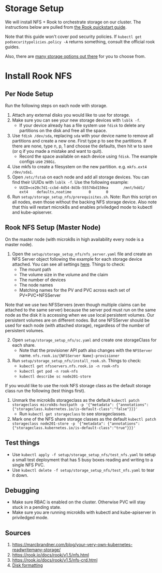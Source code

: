 # Storage Setup

We will install NFS + Rook to orchestrate storage on our cluster. The instructions below are pulled from [the Rook quickstart guide](https://rook.io/docs/rook/v1.5/nfs.html).

Note that this guide won't cover pod security policies. If `kubectl get podsecuritypolicies.policy -A` returns something, consult the official rook guides.

Also, there are [many storage options out there](https://computingforgeeks.com/storage-solutions-for-kubernetes-and-docker/) for you to choose from.

# Install Rook NFS

## Per Node Setup

Run the following steps on each node with storage.

1. Attach any external disks you would like to use for storage.
2. Make sure you can see your new storage devices with `lsblk -f`.
    * If your device already has a file system use `fdisk` to delete any partitions on the disk and free all the space.
3. Use `fdisk /dev/sda`, replacing `sda` with your device name to remove all partitions and create a new one. First type p to see the partitions. If there are none, type n, p, 1 and choose the defaults, then hit w to save (or q if you made a mistake and want to quit).
    * Record the space available on each device using `fdisk`. The example configs use `298Gi`.
4. Use mkfs to create a filesystem on the new partition. e.g. `mkfs.ext4 /dev/sda1`.
5. Open `/etc/fstab` on each node and add all storage devices. You can find their UUIDs with `lsblk -f`. Use the following example:
    * `UUID=ce20c7d1-ccbd-4d54-8d3b-55574bd150ea       /mnt/hdd1/      ext4    defaults,noatime        0       0`
6. Run `setup/storage_setup_nfs/prerequisites.sh`. Note: Run this script on all nodes, even those without the backing NFS storage device. Also note that this will restart microk8s and enables priviledged mode to kubectl and kube-apiserver.

## Rook NFS Setup (Master Node)

On the master node (with microk8s in high availability every node is a master node).

1. Open the `setup/storage_setup_nfs/nfs_server.yaml` file and create an NFS Server object following the example for each storage device attached. You can see all settings [here](https://rook.io/docs/rook/v1.5/nfs-crd.html). Things to check:
    * The mount path
    * The volume size in the volume and the claim
    * The number of devices
    * The node names
    * Matching names for the PV and PVC across each set of PV+PVC+NFSServer

Note that we use two NFSServers (even though multiple claims can be attached to the same server) because the server pod must run on the same node as the disk it is accessing when we use local persistent volumes. Our persistent volumes are on different nodes. But one NFSServer should be used for each node (with attached storage), regardless of the number of persistent volumes.
 
2. Open `setup/storage_setup_nfs/sc.yaml` and create one storageClass for each share.
    * Note that the provisioner API path also changes with the `NFSServer` name. `nfs.rook.io/{NFSServer Name}-provisioner`
3. Run `setup/storage_setup_nfs/install_rook.sh`. Things to check:
    * `kubectl get nfsservers.nfs.rook.io -n rook-nfs`
    * `kubectl get pod -n rook-nfs`
    * `kubectl describe sc node201-store`

If you would like to use the rook NFS storage class as the default storage class run the following (test things first).

1. Unmark the microk8s storageclass as the default `kubectl patch storageclass microk8s-hostpath -p '{"metadata": {"annotations":{"storageclass.kubernetes.io/is-default-class":"false"}}}'`
    * Run `kubectl get storageclass` to see storageclasses.
2. Mark one of the NFS share storage classes as the default `kubectl patch storageclass node201-store -p '{"metadata": {"annotations":{"storageclass.kubernetes.io/is-default-class":"true"}}}'`

## Test things

* Use `kubectl apply -f setup/storage_setup_nfs/test_nfs.yaml` to setup a small test deployment that has 5 busy boxes reading and writing to a single NFS PVC.
* Use `kubectl delete -f setup/storage_setup_nfs/test_nfs.yaml` to tear it down.

## Debugging

* Make sure RBAC is enabled on the cluster. Otherwise PVC will stay stuck in a pending state.
* Make sure you are running microk8s with kubectl and kube-apiserver in priviledged mode.

## Sources

1. https://marcbrandner.com/blog/your-very-own-kubernetes-readwritemany-storage/
2. https://rook.io/docs/rook/v1.5/nfs.html
3. https://rook.io/docs/rook/v1.5/nfs-crd.html
4. [Disk formatting](https://recoverit.wondershare.com/harddrive-tips/format-and-wipe-linux-disk.html)
